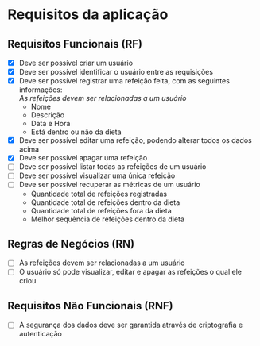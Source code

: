 # Requisitos da aplicação

## Requisitos Funcionais (RF)

- [x] Deve ser possível criar um usuário
- [x] Deve ser possível identificar o usuário entre as requisições
- [x] Deve ser possível registrar uma refeição feita, com as seguintes informações:  
  *As refeições devem ser relacionadas a um usuário*
  - Nome
  - Descrição
  - Data e Hora
  - Está dentro ou não da dieta
- [x] Deve ser possível editar uma refeição, podendo alterar todos os dados acima
- [x] Deve ser possível apagar uma refeição
- [ ] Deve ser possível listar todas as refeições de um usuário
- [ ] Deve ser possível visualizar uma única refeição
- [ ] Deve ser possível recuperar as métricas de um usuário
  - Quantidade total de refeições registradas
  - Quantidade total de refeições dentro da dieta
  - Quantidade total de refeições fora da dieta
  - Melhor sequência de refeições dentro da dieta

## Regras de Negócios (RN)

- [ ] As refeições devem ser relacionadas a um usuário
- [ ] O usuário só pode visualizar, editar e apagar as refeições o qual ele criou

## Requisitos Não Funcionais (RNF)

- [ ] A segurança dos dados deve ser garantida através de criptografia e autenticação
